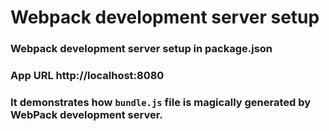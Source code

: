 # Webpack development server setup 
### Webpack development server setup in package.json
### App URL http://localhost:8080

### It demonstrates how `bundle.js` file is magically generated by WebPack development server.

